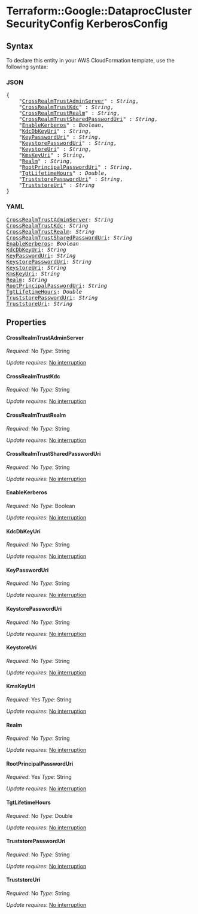 # Terraform::Google::DataprocCluster SecurityConfig KerberosConfig

## Syntax

To declare this entity in your AWS CloudFormation template, use the following syntax:

### JSON

<pre>
{
    "<a href="#crossrealmtrustadminserver" title="CrossRealmTrustAdminServer">CrossRealmTrustAdminServer</a>" : <i>String</i>,
    "<a href="#crossrealmtrustkdc" title="CrossRealmTrustKdc">CrossRealmTrustKdc</a>" : <i>String</i>,
    "<a href="#crossrealmtrustrealm" title="CrossRealmTrustRealm">CrossRealmTrustRealm</a>" : <i>String</i>,
    "<a href="#crossrealmtrustsharedpassworduri" title="CrossRealmTrustSharedPasswordUri">CrossRealmTrustSharedPasswordUri</a>" : <i>String</i>,
    "<a href="#enablekerberos" title="EnableKerberos">EnableKerberos</a>" : <i>Boolean</i>,
    "<a href="#kdcdbkeyuri" title="KdcDbKeyUri">KdcDbKeyUri</a>" : <i>String</i>,
    "<a href="#keypassworduri" title="KeyPasswordUri">KeyPasswordUri</a>" : <i>String</i>,
    "<a href="#keystorepassworduri" title="KeystorePasswordUri">KeystorePasswordUri</a>" : <i>String</i>,
    "<a href="#keystoreuri" title="KeystoreUri">KeystoreUri</a>" : <i>String</i>,
    "<a href="#kmskeyuri" title="KmsKeyUri">KmsKeyUri</a>" : <i>String</i>,
    "<a href="#realm" title="Realm">Realm</a>" : <i>String</i>,
    "<a href="#rootprincipalpassworduri" title="RootPrincipalPasswordUri">RootPrincipalPasswordUri</a>" : <i>String</i>,
    "<a href="#tgtlifetimehours" title="TgtLifetimeHours">TgtLifetimeHours</a>" : <i>Double</i>,
    "<a href="#truststorepassworduri" title="TruststorePasswordUri">TruststorePasswordUri</a>" : <i>String</i>,
    "<a href="#truststoreuri" title="TruststoreUri">TruststoreUri</a>" : <i>String</i>
}
</pre>

### YAML

<pre>
<a href="#crossrealmtrustadminserver" title="CrossRealmTrustAdminServer">CrossRealmTrustAdminServer</a>: <i>String</i>
<a href="#crossrealmtrustkdc" title="CrossRealmTrustKdc">CrossRealmTrustKdc</a>: <i>String</i>
<a href="#crossrealmtrustrealm" title="CrossRealmTrustRealm">CrossRealmTrustRealm</a>: <i>String</i>
<a href="#crossrealmtrustsharedpassworduri" title="CrossRealmTrustSharedPasswordUri">CrossRealmTrustSharedPasswordUri</a>: <i>String</i>
<a href="#enablekerberos" title="EnableKerberos">EnableKerberos</a>: <i>Boolean</i>
<a href="#kdcdbkeyuri" title="KdcDbKeyUri">KdcDbKeyUri</a>: <i>String</i>
<a href="#keypassworduri" title="KeyPasswordUri">KeyPasswordUri</a>: <i>String</i>
<a href="#keystorepassworduri" title="KeystorePasswordUri">KeystorePasswordUri</a>: <i>String</i>
<a href="#keystoreuri" title="KeystoreUri">KeystoreUri</a>: <i>String</i>
<a href="#kmskeyuri" title="KmsKeyUri">KmsKeyUri</a>: <i>String</i>
<a href="#realm" title="Realm">Realm</a>: <i>String</i>
<a href="#rootprincipalpassworduri" title="RootPrincipalPasswordUri">RootPrincipalPasswordUri</a>: <i>String</i>
<a href="#tgtlifetimehours" title="TgtLifetimeHours">TgtLifetimeHours</a>: <i>Double</i>
<a href="#truststorepassworduri" title="TruststorePasswordUri">TruststorePasswordUri</a>: <i>String</i>
<a href="#truststoreuri" title="TruststoreUri">TruststoreUri</a>: <i>String</i>
</pre>

## Properties

#### CrossRealmTrustAdminServer

_Required_: No
_Type_: String

_Update requires_: [No interruption](https://docs.aws.amazon.com/AWSCloudFormation/latest/UserGuide/using-cfn-updating-stacks-update-behaviors.html#update-no-interrupt)

#### CrossRealmTrustKdc

_Required_: No
_Type_: String

_Update requires_: [No interruption](https://docs.aws.amazon.com/AWSCloudFormation/latest/UserGuide/using-cfn-updating-stacks-update-behaviors.html#update-no-interrupt)

#### CrossRealmTrustRealm

_Required_: No
_Type_: String

_Update requires_: [No interruption](https://docs.aws.amazon.com/AWSCloudFormation/latest/UserGuide/using-cfn-updating-stacks-update-behaviors.html#update-no-interrupt)

#### CrossRealmTrustSharedPasswordUri

_Required_: No
_Type_: String

_Update requires_: [No interruption](https://docs.aws.amazon.com/AWSCloudFormation/latest/UserGuide/using-cfn-updating-stacks-update-behaviors.html#update-no-interrupt)

#### EnableKerberos

_Required_: No
_Type_: Boolean

_Update requires_: [No interruption](https://docs.aws.amazon.com/AWSCloudFormation/latest/UserGuide/using-cfn-updating-stacks-update-behaviors.html#update-no-interrupt)

#### KdcDbKeyUri

_Required_: No
_Type_: String

_Update requires_: [No interruption](https://docs.aws.amazon.com/AWSCloudFormation/latest/UserGuide/using-cfn-updating-stacks-update-behaviors.html#update-no-interrupt)

#### KeyPasswordUri

_Required_: No
_Type_: String

_Update requires_: [No interruption](https://docs.aws.amazon.com/AWSCloudFormation/latest/UserGuide/using-cfn-updating-stacks-update-behaviors.html#update-no-interrupt)

#### KeystorePasswordUri

_Required_: No
_Type_: String

_Update requires_: [No interruption](https://docs.aws.amazon.com/AWSCloudFormation/latest/UserGuide/using-cfn-updating-stacks-update-behaviors.html#update-no-interrupt)

#### KeystoreUri

_Required_: No
_Type_: String

_Update requires_: [No interruption](https://docs.aws.amazon.com/AWSCloudFormation/latest/UserGuide/using-cfn-updating-stacks-update-behaviors.html#update-no-interrupt)

#### KmsKeyUri

_Required_: Yes
_Type_: String

_Update requires_: [No interruption](https://docs.aws.amazon.com/AWSCloudFormation/latest/UserGuide/using-cfn-updating-stacks-update-behaviors.html#update-no-interrupt)

#### Realm

_Required_: No
_Type_: String

_Update requires_: [No interruption](https://docs.aws.amazon.com/AWSCloudFormation/latest/UserGuide/using-cfn-updating-stacks-update-behaviors.html#update-no-interrupt)

#### RootPrincipalPasswordUri

_Required_: Yes
_Type_: String

_Update requires_: [No interruption](https://docs.aws.amazon.com/AWSCloudFormation/latest/UserGuide/using-cfn-updating-stacks-update-behaviors.html#update-no-interrupt)

#### TgtLifetimeHours

_Required_: No
_Type_: Double

_Update requires_: [No interruption](https://docs.aws.amazon.com/AWSCloudFormation/latest/UserGuide/using-cfn-updating-stacks-update-behaviors.html#update-no-interrupt)

#### TruststorePasswordUri

_Required_: No
_Type_: String

_Update requires_: [No interruption](https://docs.aws.amazon.com/AWSCloudFormation/latest/UserGuide/using-cfn-updating-stacks-update-behaviors.html#update-no-interrupt)

#### TruststoreUri

_Required_: No
_Type_: String

_Update requires_: [No interruption](https://docs.aws.amazon.com/AWSCloudFormation/latest/UserGuide/using-cfn-updating-stacks-update-behaviors.html#update-no-interrupt)

